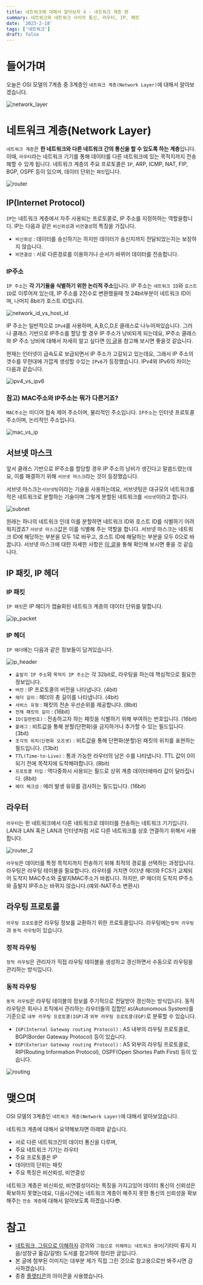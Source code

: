 ```yaml
---
title: 네트워크에 대해서 알아보자 4 - 네트워크 계층 편
summary: 네트워크와 네트워크 사이의 통신, 라우터, IP, 패킷
date: '2023-2-18'
tags: ['네트워크']
draft: false
---
```


# 들어가며

오늘은 OSI 모델의 7계층 중 3계층인 `네트워크 계층(Network Layer)`에 대해서 알아보겠습니다.

![network_layer](/static/images/blog/network/network_layer/network_layer.jpeg)

# 네트워크 계층(Network Layer)

`네트워크 계층`은 <b>한 네트워크와 다른 네트워크 간의 통신을 할 수 있도록 하는 계층</b>입니다. 이때, `라우터`라는 네트워크 기기를 통해 데이터를 다른 네트워크에 있는 목적지까지 전송해할 수 있게 됩니다. 네트워크 계층의 주요 프로토콜은 `IP`, ARP, ICMP, NAT, FIP, BGP, OSPF 등이 있으며, 데이터 단위는 `패킷`입니다.

![router](/static/images/blog/network/network_layer/router.jpeg)

## IP(Internet Protocol)

`IP`는 네트워크 계층에서 자주 사용되는 프로토콜로, IP 주소를 지정하하는 역할을합니다. IP는 다음과 같은 `비신뢰성`과 `비연결성`의 특징을 가집니다.

- `비신뢰성` : 데이터를 송신하기는 하지만 데이터가 송신지까지 전달되었는지는 보장하지 않습니다.
- `비연결성` : 서로 다른경로를 이용하거나 순서가 바뀌어 데이터를 전송합니다.

### IP주소

`IP 주소`는 <b>각 기기들을 식별하기 위한 논리적 주소</b>입니다. IP 주소는 `네트워크 ID`와 `호스트 ID`로 이루어져 있는데, IP 주소를 2진수로 변환했을때 첫 24bit부분이 네트워크 ID이며, 나머지 8bit가 호스트 ID입니다.

![network_id_vs_host_id](/static/images/blog/network/network_layer/network_id_vs_host_id.jpeg)

IP 주소는 일반적으로 `IPv4`를 사용하며, A,B,C,D,E 클래스로 나누어져있습니다. 그러나 클래스 기반으로 IP주소를 할당 할 경우 IP 주소가 낭비되게 되는데요, IP주소 클래스와 IP 주소 낭비에 대해서 자세히 알고 싶다면 [이 글](https://jhnyang.tistory.com/503)을 참고해 보시면 좋을것 같습니다.

현재는 인터넷이 급속도로 보급되면서 IP 주소가 고갈되고 있는데요, 그래서 IP 주소의 갯수를 무한대에 가깝게 생성할 수있는 `IPv6`가 등장했습니다. IPv4와 IPv6의 차이는 다음과 같습니다.

![ipv4_vs_ipv6](/static/images/blog/network/network_layer/ipv4_vs_ipv6.jpeg)

### 참고) MAC주소와 IP주소는 뭐가 다른거죠?

`MAC주소`는 미디어 접속 제어 주소이며, 물리적인 주소입니다. `IP주소`는 인터넷 프로토콜 주소이며, 논리적인 주소입니다.

![mac_vs_ip](/static/images/blog/network/data_link_layer/mac_vs_ip.jpeg)

## 서브넷 마스크

앞서 클래스 기반으로 IP주소를 할당할 경우 IP 주소의 낭비가 생긴다고 말씀드렸는데요, 이를 해결하기 위해 `서브넷 마스크`라는 것이 등장했습니다.

서브넷 마스크는`서브넷팅`이라는 기술을 사용하는데요, 서브넷팅은 대규모의 네트워크를 작은 네트워크로 분할하는 기술이며 그렇게 분할된 네트워크를 `서브넷`이라고 합니다.

![subnet](/static/images/blog/network/network_layer/subnet.jpeg)

원래는 하나의 네트워크 인데 이를 분할하면 네트워크 ID와 호스트 ID를 식별하기 어려워지겠죠? `서브넷 마스크`값은 이를 식별해 주는 역할을 합니다. 서브넷 마스크는 네트워크 ID에 해당하는 부분을 모두 1로 바꾸고, 호스트 ID에 해달하는 부분을 모두 0으로 바꿉니다. 서브넷 마스크에 대한 자세한 사항은 [이 글](https://nordvpn.com/ko/blog/what-is-subnet-mask/)을 통해 확인해 보시면 좋을 것 같습니다.

## IP 패킷, IP 헤더

### IP 패킷

`IP 패킷`은 IP 헤더가 캡슐화된 네트워크 계층의 데이터 단위를 말합니다.

![ip_packet](/static/images/blog/network/network_layer/ip_packet.jpeg)

### IP 헤더

`IP 헤더`에는 다음과 같은 정보들이 담겨있습니다.

![ip_header](/static/images/blog/network/network_layer/ip_header.jpeg)

- `출발지 IP 주소`와 `목적지 IP 주소`는 각 32bit로, 라우팅을 하는데 핵심적으로 필요한 정보입니다.
- `버전` : IP 프로토콜의 버전을 나타냅니다. (4bit)
- `헤더 길이` : 헤더의 총 길이를 나타냅니다. (4bit)
- `서비스 유형` : 패킷의 전손 우선순위를 제공합니다. (8bit)
- `전체 패킷의 길이` : (16bit)
- `ID(일련번호)` : 전송하고자 하는 패킷을 식별하기 위해 부여하는 번호입니다. (16bit)
- `플래그` : 비트값을 통해 분할(단편화)을 금지하거나 추가할 수 있는 필드입니다. (3bit)
- `조각의 위치(단편화 오프셋)` : 비트값을 통해 단편화(분할)된 패킷의 위치를 표현하는 필드입니다. (13bit)
- `TTL(Time-to-Live)` : 통과 가능한 라우터의 남은 수를 나타냅니다. TTL 값이 0이 되기 전에 목적지에 도착해야합니다. (8bit)
- `프로토콜 타입` : 역다중화시 사용되는 필드로 상위 계층 데이터에따라 값이 달라집니다. (8bit)
- `헤더 체크섬` : 에러 발생 유뮤를 검사하는 필드입니다. (16bit)

## 라우터

`라우터`는 한 네트워크에서 다른 네트워크로 데이터를 전송하는 네트워크 기기입니다. LAN과 LAN 혹은 LAN과 인터넷처럼 서로 다른 네트워크를 상호 연결하기 위해서 사용합니다.

![router_2](/static/images/blog/network/network_layer/router_2.jpeg)

`라우팅`은 데이터를 특정 목적지까지 전송하기 위해 최적의 경로를 선택하는 과정입니다. 라우팅은 라우팅 테이블을 필요합니다. 라우터를 거치면 이더넷 헤더와 FCS가 교체되어 도착지 MAC주소와 출발지MAC주소가 바뀝니다. 하지만, IP 헤더의 도착지 IP주소와 출발지 IP주소는 바뀌지 않습니다.(예외-NAT주소 변환시)

## 라우팅 프로토콜

`라우팅 프로토콜`은 라우팅 정보를 교환하기 위한 프로토콜입니다. 라우팅에는`정적 라우팅`과 `동적 라우팅`이 있습니다.

### 정적 라우팅

`정적 라우팅`은 관리자가 직접 라우팅 테이블을 생성하고 갱신하면서 수동으로 라우팅을 관리하는 방식입니다.

### 동적 라우팅

`동적 라우팅`은 라우팅 테이블의 정보를 주기적으로 전달받아 갱신하는 방식입니다. 동적 라우팅은 회사나 조직에서 관리하는 라우터들의 집합인 `AS`(Autonomous System)를 기준으로 `내부 라우팅 프로토콜(IGP)`과 `외부 라우팅 프로토콜(EGP)`로 분류할 수 있습니다.

- `IGP(Internal Gateway routing Protocol)` : AS 내부의 라우팅 프로토콜로, BGP(Border Gateway Protocol) 등이 있습니다.
- `EGP(Exterior Gateway routing Protocol)` : AS 외부의 라우팅 프로토콜로, RIP(Routing Information Protocol), OSPF(Open Shortes Path First) 등이 있습니다.

![routing](/static/images/blog/network/network_layer/routing.jpeg)

# 맺으며

OSI 모델의 3계층인 `네트워크 계층(Network Layer)`에 대해서 알아보았습니다.

네트워크 계층에 대해서 요약해보자면 아래와 같습니다.

- 서로 다른 네트워크간의 데이터 통신을 다루며,
- 주요 네트워크 기기는 라우터
- 주요 프로토콜은 IP
- 데이터의 단위는 패킷
- 주요 특징은 비신뢰성, 비연결성

네트워크 계층은 비신뢰성, 비연결성이라는 특징을 가지고있어 데이터 통신의 신뢰성은 확보하지 못했는데요, 다음시간에는 네트워크 계층이 해주지 못한 통신의 신뢰성을 확보해주는 `전송 계층`에 대해서 알아보도록 하겠습니다😎.

# 참고

- [네트워크, 그림으로 이해하자](https://www.inflearn.com/course/%EB%84%A4%ED%8A%B8%EC%9B%8C%ED%81%AC-%EA%B7%B8%EB%A6%BC-%EC%9D%B4%ED%95%B4) 강의와 `그림으로 이해하는 네트워크 용어`(기타미 류지 지음/성창규 옮김/길벗) 도서를 참고하여 정리한 글입니다.
- 본 글에 첨부된 이미지는 대부분 제가 직접 그린 것으로 참고용으로만 봐주시면 감사하겠습니다.
- 종종 [플랫티콘](https://www.flaticon.com/)의 아이콘을 사용했습니다.

